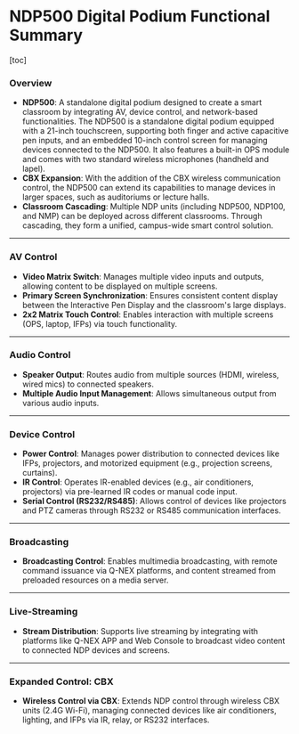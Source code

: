 # NDP500 Digital Podium Functional Summary

[toc]

### **Overview**

- **NDP500**: A standalone digital podium designed to create a smart classroom by integrating AV, device control, and network-based functionalities. The NDP500 is a standalone digital podium equipped with a 21-inch touchscreen, supporting both finger and active capacitive pen inputs, and an embedded 10-inch control screen for managing devices connected to the NDP500. It also features a built-in OPS module and comes with two standard wireless microphones (handheld and lapel). 
- **CBX Expansion**: With the addition of the CBX wireless communication control, the NDP500 can extend its capabilities to manage devices in larger spaces, such as auditoriums or lecture halls.
- **Classroom Cascading**: Multiple NDP units (including NDP500, NDP100, and NMP) can be deployed across different classrooms. Through cascading, they form a unified, campus-wide smart control solution.

------

### **AV Control**

- **Video Matrix Switch**: Manages multiple video inputs and outputs, allowing content to be displayed on multiple screens.
- **Primary Screen Synchronization**: Ensures consistent content display between the Interactive Pen Display and the classroom's large displays.
- **2x2 Matrix Touch Control**: Enables interaction with multiple screens (OPS, laptop, IFPs) via touch functionality.

------

### **Audio Control**

- **Speaker Output**: Routes audio from multiple sources (HDMI, wireless, wired mics) to connected speakers.
- **Multiple Audio Input Management**: Allows simultaneous output from various audio inputs.

------

### **Device Control**

- **Power Control**: Manages power distribution to connected devices like IFPs, projectors, and motorized equipment (e.g., projection screens, curtains).
- **IR Control**: Operates IR-enabled devices (e.g., air conditioners, projectors) via pre-learned IR codes or manual code input.
- **Serial Control (RS232/RS485)**: Allows control of devices like projectors and PTZ cameras through RS232 or RS485 communication interfaces.

------

### **Broadcasting**

- **Broadcasting Control**: Enables multimedia broadcasting, with remote command issuance via Q-NEX platforms, and content streamed from preloaded resources on a media server.

------

### **Live-Streaming**

- **Stream Distribution**: Supports live streaming by integrating with platforms like Q-NEX APP and Web Console to broadcast video content to connected NDP devices and screens.

------

### **Expanded Control: CBX**

- **Wireless Control via CBX**: Extends NDP control through wireless CBX units (2.4G Wi-Fi), managing connected devices like air conditioners, lighting, and IFPs via IR, relay, or RS232 interfaces.